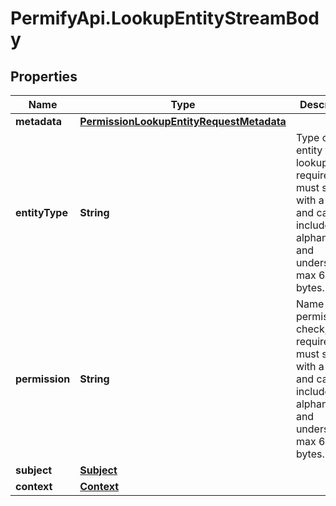 # PermifyApi.LookupEntityStreamBody

## Properties

Name | Type | Description | Notes
------------ | ------------- | ------------- | -------------
**metadata** | [**PermissionLookupEntityRequestMetadata**](PermissionLookupEntityRequestMetadata.md) |  | [optional] 
**entityType** | **String** | Type of the entity to lookup, required, must start with a letter and can include alphanumeric and underscore, max 64 bytes. | [optional] 
**permission** | **String** | Name of the permission to check, required, must start with a letter and can include alphanumeric and underscore, max 64 bytes. | [optional] 
**subject** | [**Subject**](Subject.md) |  | [optional] 
**context** | [**Context**](Context.md) |  | [optional] 


